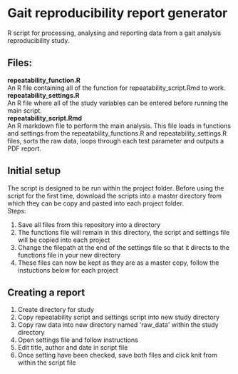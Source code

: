 # Gait reproducibility report generator
R script for processing, analysing and reporting data from a gait analysis reproducibility study.

## Files:
**repeatability_function.R**  
An R file containing all of the function for repeatability_script.Rmd to work.  
**repeatability_settings.R**  
An R file where all of the study variables can be entered before running the main script.  
**repeatability_script.Rmd**  
An R markdown file to perform the main analysis. This file loads in functions and settings from the repeatability_functions.R and repeatability_settings.R files, sorts the raw data, loops through each test parameter and outputs a PDF report.  

## Initial setup
The script is designed to be run within the project folder. Before using the script for the first time, download the scripts into a master directory from which they can be copy and pasted into each project folder.  
Steps:  
1. Save all files from this repository into a directory
2. The functions file will remain in this directory, the script and settings file will be copied into each project
3. Change the filepath at the end of the settings file so that it directs to the functions file in your new directory
4. These files can now be kept as they are as a master copy, follow the instuctions below for each project

## Creating a report
1. Create directory for study
2. Copy repeatability script and settings script into new study directory
3. Copy raw data into new directory named 'raw_data' within the study directory
4. Open settings file and follow instructions
5. Edit title, author and date in script file
6. Once setting have been checked, save both files and click knit from within the script file
